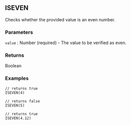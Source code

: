 ## ISEVEN

Checks whether the provided value is an even number.

### Parameters
`value` : Number (required) - The value to be verified as even.

### Returns
Boolean

### Examples
```
// returns true
ISEVEN(4)
```

```
// returns false
ISEVEN(5)
```

```
// returns true
ISEVEN(4.12)
```
